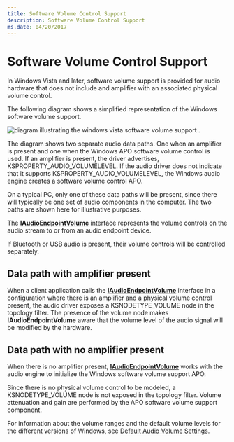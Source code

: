 ```yaml
---
title: Software Volume Control Support
description: Software Volume Control Support
ms.date: 04/20/2017
---
```


# Software Volume Control Support


In Windows Vista and later, software volume support is provided for audio hardware that does not include and amplifier with an associated physical volume control.

The following diagram shows a simplified representation of the Windows software volume support.

![diagram illustrating the windows vista software volume support .](images/audio-volume-architecture.png)

The diagram shows two separate audio data paths. One when an amplifier is present and one when the Windows APO software volume control is used. If an amplifier is present, the driver advertises, KSPROPERTY\_AUDIO\_VOLUMELEVEL. If the audio driver does not indicate that it supports KSPROPERTY\_AUDIO\_VOLUMELEVEL, the Windows audio engine creates a software volume control APO.

On a typical PC, only one of these data paths will be present, since there will typically be one set of audio components in the computer. The two paths are shown here for illustrative purposes.

The [**IAudioEndpointVolume**](/windows/win32/api/endpointvolume/nn-endpointvolume-iaudioendpointvolume) interface represents the volume controls on the audio stream to or from an audio endpoint device.

If Bluetooth or USB audio is present, their volume controls will be controlled separately.

## <span id="Data_path_with_amplifier_present"></span><span id="data_path_with_amplifier_present"></span><span id="DATA_PATH_WITH_AMPLIFIER_PRESENT"></span>Data path with amplifier present


When a client application calls the [**IAudioEndpointVolume**](/windows/win32/api/endpointvolume/nn-endpointvolume-iaudioendpointvolume) interface in a configuration where there is an amplifier and a physical volume control present, the audio driver exposes a KSNODETYPE\_VOLUME node in the topology filter. The presence of the volume node makes **IAudioEndpointVolume** aware that the volume level of the audio signal will be modified by the hardware.

## <span id="Data_path_with_no_amplifier_present"></span><span id="data_path_with_no_amplifier_present"></span><span id="DATA_PATH_WITH_NO_AMPLIFIER_PRESENT"></span>Data path with no amplifier present


When there is no amplifier present, [**IAudioEndpointVolume**](/windows/win32/api/endpointvolume/nn-endpointvolume-iaudioendpointvolume) works with the audio engine to initialize the Windows software volume support APO.

Since there is no physical volume control to be modeled, a KSNODETYPE\_VOLUME node is not exposed in the topology filter. Volume attenuation and gain are performed by the APO software volume support component.

For information about the volume ranges and the default volume levels for the different versions of Windows, see [Default Audio Volume Settings](default-audio-volume-settings.md).

 

